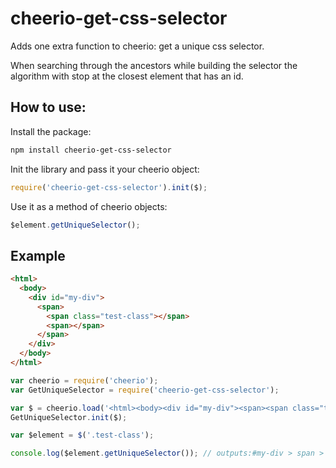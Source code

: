 # cheerio-get-css-selector

Adds one extra function to cheerio: get a unique css selector.

When searching through the ancestors while building the selector the algorithm with stop at the closest element that has an id.

## How to use:

Install the package:
```sh
npm install cheerio-get-css-selector
``` 

Init the library and pass it your cheerio object:
```js
require('cheerio-get-css-selector').init($);
```

Use it as a method of cheerio objects:
```js
$element.getUniqueSelector();
```


## Example

```html
<html> 
  <body> 
    <div id="my-div"> 
      <span> 
        <span class="test-class"></span>
        <span></span>
      </span> 
    </div> 
  </body> 
</html>
```

```js
var cheerio = require('cheerio');
var GetUniqueSelector = require('cheerio-get-css-selector');

var $ = cheerio.load('<html><body><div id="my-div"><span><span class="test-class"></span></span></div></body></html>');
GetUniqueSelector.init($);

var $element = $('.test-class');

console.log($element.getUniqueSelector()); // outputs:#my-div > span > span:first-child
```




